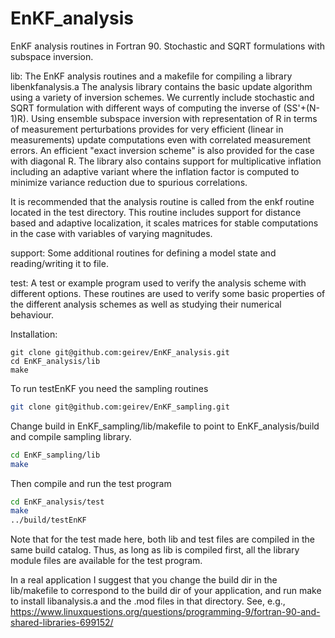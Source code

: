 # EnKF_analysis
EnKF analysis routines in Fortran 90.  Stochastic and SQRT formulations with subspace inversion. 

lib:     The EnKF analysis routines and a makefile for compiling a library libenkfanalysis.a
The analysis library contains the basic update algorithm using a variety of inversion
schemes. We currently include stochastic and SQRT formulation with different ways of computing the
inverse of (SS'+(N-1)R). Using ensemble subspace inversion with representation of R in terms of 
measurement perturbations provides for very efficient (linear in measurements) update computations
even with correlated measurement errors.  An efficient "exact inversion scheme" is also provided
for the case with diagonal R.  The library also contains support for multiplicative inflation
including an adaptive variant where the inflation factor is computed to minimize variance reduction
due to spurious correlations.

It is recommended that the analysis routine is called from the enkf routine located in the test
directory.  This routine includes support for distance based and adaptive localization, it scales
matrices for stable computations in the case with variables of varying magnitudes.


support: Some additional routines for defining a model state and reading/writing it to file.

test:    A test or example program used to verify the analysis scheme with different options.
These routines are used to verify some basic properties of the different analysis schemes as 
well as studying their numerical behaviour.

Installation:
```
git clone git@github.com:geirev/EnKF_analysis.git
cd EnKF_analysis/lib
make
```

To run testEnKF you need the sampling routines
```bash
git clone git@github.com:geirev/EnKF_sampling.git
```
Change build in EnKF_sampling/lib/makefile to point to EnKF_analysis/build and compile sampling library.
```bash
cd EnKF_sampling/lib
make
```
Then compile and run the test program
```bash
cd EnKF_analysis/test
make
../build/testEnKF
```

Note that for the test made here, both lib and test files are compiled in the same build catalog. Thus,
as long as lib is compiled first, all the library module files are available for the test program.

In a real application I suggest that you change the build dir in the lib/makefile to correspond to the
build dir of your application,  and run make to install libanalysis.a and the .mod files in that 
directory.  See, e.g., https://www.linuxquestions.org/questions/programming-9/fortran-90-and-shared-libraries-699152/
